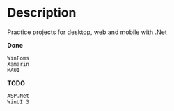 # Description
Practice projects for desktop, web and mobile with .Net

**Done**

`WinFoms` <br>
`Xamarin` <br>
`MAUI` <br>

**TODO**

`ASP.Net` <br>
`WinUI 3` <br>